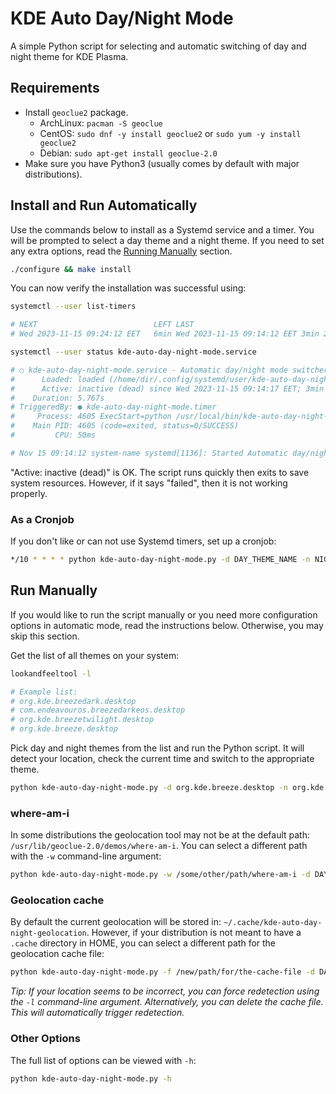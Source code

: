 # KDE Auto Day/Night Mode
A simple Python script for selecting and automatic switching of day and night theme for KDE Plasma.

## Requirements
- Install `geoclue2` package.
	- ArchLinux: `pacman -S geoclue`
	- CentOS: `sudo dnf -y install geoclue2` or `sudo yum -y install geoclue2`
	- Debian: `sudo apt-get install geoclue-2.0`
- Make sure you have Python3 (usually comes by default with major distributions).


## Install and Run Automatically
Use the commands below to install as a Systemd service and a timer. You will be prompted to select a day theme and a night theme. If you need to set any extra options, read the [Running Manually](#running-manually) section.

```bash
./configure && make install
```

You can now verify the installation was successful using:
```bash
systemctl --user list-timers

# NEXT                          LEFT LAST                              PASSED UNIT                          ACTIVATES
# Wed 2023-11-15 09:24:12 EET   6min Wed 2023-11-15 09:14:12 EET 3min 26s ago kde-auto-day-night-mode.timer kde-auto-day-night-mode.service

systemctl --user status kde-auto-day-night-mode.service

# ○ kde-auto-day-night-mode.service - Automatic day/night mode switcher
#      Loaded: loaded (/home/dir/.config/systemd/user/kde-auto-day-night-mode.service; enabled; preset: enabled)
#      Active: inactive (dead) since Wed 2023-11-15 09:14:17 EET; 3min 24s ago
#    Duration: 5.767s
# TriggeredBy: ● kde-auto-day-night-mode.timer
#     Process: 4605 ExecStart=python /usr/local/bin/kde-auto-day-night-mode.py -d org.kde.breeze.desktop -n org.kde.breezedark.desktop (code=exited, status=0/SUCCESS)
#    Main PID: 4605 (code=exited, status=0/SUCCESS)
#         CPU: 50ms

# Nov 15 09:14:12 system-name systemd[1136]: Started Automatic day/night mode switcher.
```

"Active: inactive (dead)" is OK. The script runs quickly then exits to save system resources. However, if it says "failed", then it is not working properly.

### As a Cronjob
If you don't like or can not use Systemd timers, set up a cronjob:
```bash
*/10 * * * * python kde-auto-day-night-mode.py -d DAY_THEME_NAME -n NIGHT_THEME_NAME
```

## Run Manually
If you would like to run the script manually or you need more configuration options in automatic mode, read the instructions below. Otherwise, you may skip this section.

Get the list of all themes on your system:
```bash
lookandfeeltool -l

# Example list:
# org.kde.breezedark.desktop
# com.endeavouros.breezedarkeos.desktop
# org.kde.breezetwilight.desktop
# org.kde.breeze.desktop
```

Pick day and night themes from the list and run the Python script. It will detect your location, check the current time and switch to the appropriate theme.
```bash
python kde-auto-day-night-mode.py -d org.kde.breeze.desktop -n org.kde.breezedark.desktop
```

### where-am-i
In some distributions the geolocation tool may not be at the default path: `/usr/lib/geoclue-2.0/demos/where-am-i`. You can select a different path with the `-w` command-line argument:
```bash
python kde-auto-day-night-mode.py -w /some/other/path/where-am-i -d DAY_THEME -n NIGHT_THEME
```

### Geolocation cache
By default the current geolocation will be stored in: `~/.cache/kde-auto-day-night-geolocation`. However, if your distribution is not meant to have a `.cache` directory in HOME, you can select a different path for the geolocation cache file:
```bash
python kde-auto-day-night-mode.py -f /new/path/for/the-cache-file -d DAY_THEME -n NIGHT_THEME
```

_Tip: If your location seems to be incorrect, you can force redetection using the `-l` command-line argument. Alternatively, you can delete the cache file. This will automatically trigger redetection._

### Other Options
The full list of options can be viewed with `-h`:
```bash
python kde-auto-day-night-mode.py -h
```
